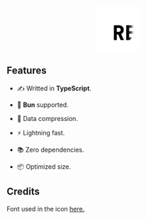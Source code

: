 <div align="center">
	<br />
	<p>
		<img src="https://raw.githubusercontent.com/theMarzon/re.bowl/main/assets/icon.svg" width="100" /></a>
	</p>
</div>

## Features

- ✍ Writted in **TypeScript**.

- 🥧 **Bun** supported.

- 🧶 Data compression.

- ⚡️ Lightning fast.

- 📚 Zero dependencies.

- 📦 Optimized size.

## Credits

Font used in the icon [here.](https://www.jetbrains.com/lp/mono)
